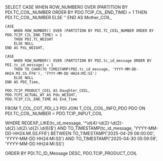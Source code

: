 SELECT 
    CASE 
        WHEN ROW_NUMBER() OVER (PARTITION BY PDI.TC_COIL_NUMBER ORDER BY PDO.TCIP_CIL_END_TIME) = 1 
        THEN PDI.TC_COIL_NUMBER 
        ELSE '' 
    END AS Mother_COIL,

    CASE 
        WHEN ROW_NUMBER() OVER (PARTITION BY PDI.TC_COIL_NUMBER ORDER BY PDO.TCIP_CIL_END_TIME) = 1 
        THEN PDI.TC_WEIGHT 
        ELSE NULL 
    END AS Pdi_WEIGHT,

    CASE 
        WHEN ROW_NUMBER() OVER (PARTITION BY PDI.tc_id_message ORDER BY PDI.tc_id_message) = 1 
        THEN TO_CHAR(TO_TIMESTAMP(PDI.tc_id_message, 'YYYY-MM-DD-HH24.MI.SS.FF6'), 'YYYY-MM-DD HH24:MI:SS')
        ELSE NULL 
    END AS PDI_Time,

    PDO.TCIP_PRODUCT_COIL AS Daughter_COIL,
    PDO.TCPI_ACTUAL_WT AS Pdo_WEIGHT,
    PDO.TCIP_CIL_END_TIME AS End_Time

FROM 
    T_COL_COT_PDI_L3 PDI
JOIN 
    T_COL_COIL_INFO_PDO PDO
ON 
    PDI.TC_COIL_NUMBER = PDO.TCIP_INPUT_COIL  

WHERE 
    REGEXP_LIKE(tc_id_message, '^\d{4}-\d{2}-\d{2}-\d{2}\.\d{2}\.\d{2}\.\d{6}$') 
    AND TO_TIMESTAMP(tc_id_message, 'YYYY-MM-DD-HH24.MI.SS.FF6') BETWEEN
        TO_TIMESTAMP('2025-04-29 06:00:00', 'YYYY-MM-DD HH24:MI:SS') 
        AND TO_TIMESTAMP('2025-04-30 05:59:59', 'YYYY-MM-DD HH24:MI:SS')

ORDER BY 
    PDI.TC_ID_Message DESC,
    PDO.TCIP_PRODUCT_COIL